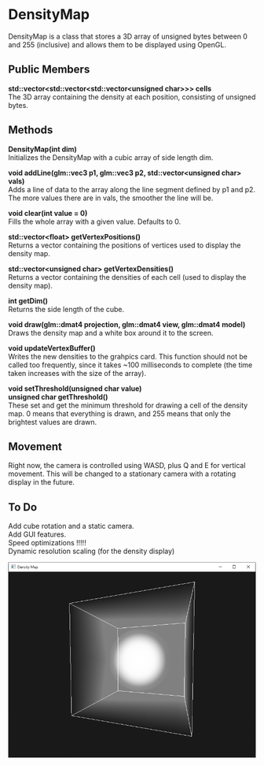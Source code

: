 # DensityMap

DensityMap is a class that stores a 3D array of unsigned bytes between 0 and 255 (inclusive) and allows them to be displayed using OpenGL.

## Public Members

<b>std::vector&lt;std::vector&lt;std::vector&lt;unsigned char&gt;&gt;&gt; cells</b>  
The 3D array containing the density at each position, consisting of unsigned bytes.

## Methods

<b>DensityMap(int dim)</b>  
Initializes the DensityMap with a cubic array of side length dim.

<b>void addLine(glm::vec3 p1, glm::vec3 p2, std::vector&lt;unsigned char&gt; vals)</b>  
Adds a line of data to the array along the line segment defined by p1 and p2.
The more values there are in vals, the smoother the line will be.

<b>void clear(int value = 0)</b>  
Fills the whole array with a given value. Defaults to 0.

<b>std::vector&lt;float&gt; getVertexPositions()</b>  
Returns a vector containing the positions of vertices used to display the density map.

<b>std::vector&lt;unsigned char&gt; getVertexDensities()</b>  
Returns a vector containing the densities of each cell (used to display the density map).

<b>int getDim()</b>  
Returns the side length of the cube.

<b>void draw(glm::dmat4 projection, glm::dmat4 view, glm::dmat4 model)</b>  
Draws the density map and a white box around it to the screen.

<b>void updateVertexBuffer()</b>  
Writes the new densities to the grahpics card. This function should not be called too frequently, since it takes ~100 milliseconds to complete (the time taken increases with the size of the array).

<b>void setThreshold(unsigned char value)</b>  
<b>unsigned char getThreshold()</b>  
These set and get the minimum threshold for drawing a cell of the density map. 0 means that everything is drawn, and 255 means that only the brightest values are drawn.

## Movement

Right now, the camera is controlled using WASD, plus Q and E for vertical movement. This will be changed to a stationary camera with a rotating display in the future.

## To Do

Add cube rotation and a static camera.  
Add GUI features.  
Speed optimizations !!!!!  
Dynamic resolution scaling (for the density display)  

![The image is in the images folder](https://github.com/ethanlipson/DensityMap/raw/master/images/sphere.png "Sphere demo")
